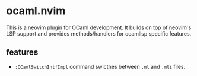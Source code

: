 # ocaml.nvim

This is a neovim plugin for OCaml development. It builds on top of neovim's LSP
support and provides methods/handlers for ocamllsp specific features.

## features

- `:OCamlSwitchIntfImpl` command swicthes between `.ml` and `.mli` files.
